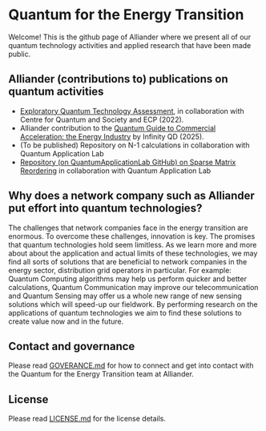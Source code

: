 <!--
SPDX-FileCopyrightText: 2025 Alliander N.V.

SPDX-License-Identifier: CC-BY-4.0
-->

# Quantum for the Energy Transition
Welcome! This is the github page of Alliander where we present all of our quantum technology activities and applied research that have been made public. 

## Alliander (contributions to) publications on quantum activities
- [Exploratory Quantum Technology Assessment](https://begeleidingsethiek.nl/cases/alliander-quantumcomputing-bij-n-1-principe/), in collaboration with Centre for Quantum and Society and ECP (2022).
- Alliander contribution to the [Quantum Guide to Commercial Acceleration: the Energy Industry](https://www.infinityqd.nl/resources/quantum-guide-to-commercial-acceleration-the-energy-industry) by Infinity QD (2025).  
- (To be published) Repository on N-1 calculations in collaboration with Quantum Application Lab
- [Repository (on QuantumApplicationLab GitHub) on Sparse Matrix Reordering](https://github.com/quantumapplicationlab/qreorder) in collaboration with Quantum Application Lab


## Why does a network company such as Alliander put effort into quantum technologies?
The challenges that network companies face in the energy transition are enormous. To overcome these challenges, innovation is key. The promises that quantum technologies hold seem limitless. As we learn more and more about about the application and actual limits of these technologies, we may find all sorts of solutions that are beneficial to network companies in the energy sector, distribution grid operators in particular. For example: Quantum Computing algorithms may help us perform quicker and better calculations, Quantum Communication may improve our telecommunication and Quantum Sensing may offer us a whole new range of new sensing solutions which will speed-up our fieldwork. By performing research on the applications of quantum technologies we aim to find these solutions to create value now and in the future.

## Contact and governance
Please read [GOVERANCE.md](GOVERNANCE.md) for how to connect and get into contact with the Quantum for the Energy Transition team at Alliander.

## License
Please read [LICENSE.md](LICENSE.md) for the license details.
